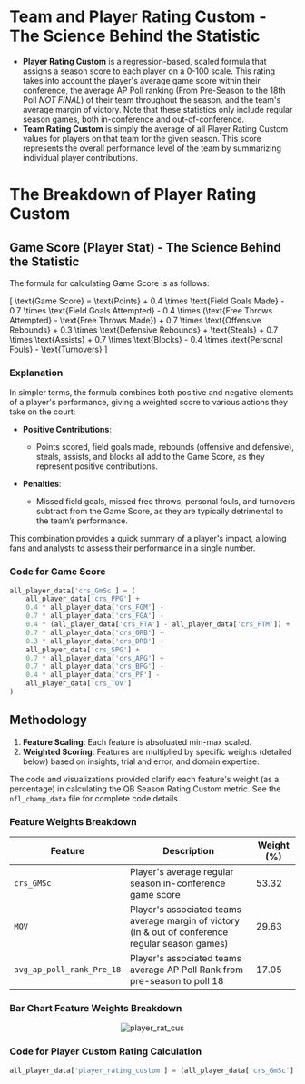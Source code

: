 # Team and Player Rating Custom - The Science Behind the Statistic

- **Player Rating Custom** is a regression-based, scaled formula that assigns a season score to each player on a 0-100 scale. This rating takes into account the player's average game score within their conference, the average AP Poll ranking (From Pre-Season to the 18th Poll *NOT FINAL*) of their team throughout the season, and the team's average margin of victory. Note that these statistics only include regular season games, both in-conference and out-of-conference.
- **Team Rating Custom** is simply the average of all Player Rating Custom values for players on that team for the given season. This score represents the overall performance level of the team by summarizing individual player contributions.

# The Breakdown of Player Rating Custom

## Game Score (Player Stat) - The Science Behind the Statistic

The formula for calculating Game Score is as follows:

\[
\text{Game Score} = \text{Points} + 0.4 \times \text{Field Goals Made} - 0.7 \times \text{Field Goals Attempted} - 0.4 \times (\text{Free Throws Attempted} - \text{Free Throws Made}) + 0.7 \times \text{Offensive Rebounds} + 0.3 \times \text{Defensive Rebounds} + \text{Steals} + 0.7 \times \text{Assists} + 0.7 \times \text{Blocks} - 0.4 \times \text{Personal Fouls} - \text{Turnovers}
\]

### Explanation

In simpler terms, the formula combines both positive and negative elements of a player's performance, giving a weighted score to various actions they take on the court:

- **Positive Contributions**:
  - Points scored, field goals made, rebounds (offensive and defensive), steals, assists, and blocks all add to the Game Score, as they represent positive contributions.
  
- **Penalties**:
  - Missed field goals, missed free throws, personal fouls, and turnovers subtract from the Game Score, as they are typically detrimental to the team’s performance.

This combination provides a quick summary of a player's impact, allowing fans and analysts to assess their performance in a single number.

### Code for Game Score

```python
all_player_data['crs_GmSc'] = (
    all_player_data['crs_PPG'] +
    0.4 * all_player_data['crs_FGM'] -
    0.7 * all_player_data['crs_FGA'] -
    0.4 * (all_player_data['crs_FTA'] - all_player_data['crs_FTM']) +
    0.7 * all_player_data['crs_ORB'] +
    0.3 * all_player_data['crs_DRB'] +
    all_player_data['crs_SPG'] +
    0.7 * all_player_data['crs_APG'] +
    0.7 * all_player_data['crs_BPG'] -
    0.4 * all_player_data['crs_PF'] -
    all_player_data['crs_TOV']
)
```

## Methodology 

1. **Feature Scaling**: Each feature is absoluated min-max scaled.
2. **Weighted Scoring**: Features are multiplied by specific weights (detailed below) based on insights, trial and error, and domain expertise.

The code and visualizations provided clarify each feature's weight (as a percentage) in calculating the QB Season Rating Custom metric. See the `nfl_champ_data` file for complete code details.

### Feature Weights Breakdown

| Feature                           | Description                                                                                       | Weight (%) |
|-----------------------------------|---------------------------------------------------------------------------------------------------|------------|
| `crs_GMSc`                               | Player's average regular season in-conference game score                                                           | 53.32     |
| `MOV`                         | Player's associated teams average margin of victory (in & out of conference regular season games)                                                       | 29.63      |
| `avg_ap_poll_rank_Pre_18`        | Player's associated teams average AP Poll Rank from pre-season to poll 18                              | 17.05      |

### Bar Chart Feature Weights Breakdown

<div align="center">
  <img src="https://github.com/user-attachments/assets/6cf9db5d-21de-43c6-98ba-452a304bd4bd" alt="player_rat_cus">
</div>

### Code for Player Custom Rating Calculation

```python
all_player_data['player_rating_custom'] = (all_player_data['crs_GmSc'] * 2.5) + all_player_data['MOV'] - (all_player_data['avg_ap_poll_rank_Pre_18'] * .75)
```
